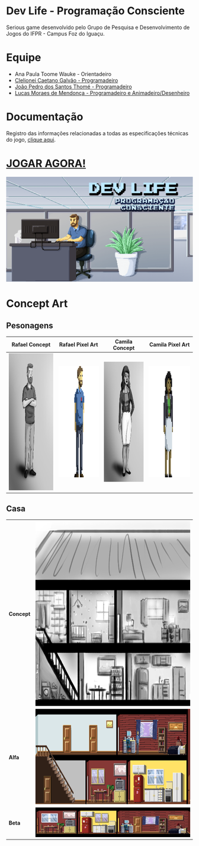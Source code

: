 # Dev Life - Programação Consciente
Serious game desenvolvido pelo Grupo de Pesquisa e Desenvolvimento de Jogos do IFPR - Campus Foz do Iguaçu.

# Equipe

* Ana Paula Toome Wauke - Orientadeiro
* [Clelionei Caetano Galvão - Programadeiro](mailto:ccaetanogalvao@gmail.com)
* [João Pedro dos Santos Thomé - Programadeiro](mailto:jpsthome@gmail.com)
* [Lucas Moraes de Mendonça - Programadeiro e Animadeiro/Desenheiro](http://lmoraes.tumblr.com)

# Documentação

Registro das informações relacionadas a todas as especificações técnicas do jogo, [clique aqui](https://github.com/jogosifpr/devlife/wiki).

# [JOGAR AGORA!](http://devlife.esy.es)

![alt tag](/illustration/main.png?raw=true "Ilustração de Lucas Moraes")

# Concept Art

## Pesonagens

Rafael Concept | Rafael Pixel Art |  Camila Concept | Camila Pixel Art
--------- | ------- | --------- | ------
<img src="https://github.com/jogosifpr/devlife/blob/master/illustration/characters/concept/rafael.png" width="300" height="370"/> | <img src="https://github.com/jogosifpr/devlife/blob/master/illustration/characters/pixelArt/rafaelPixel_red.png" width="300" height="300"/> | <img src="https://github.com/jogosifpr/devlife/blob/master/illustration/characters/concept/camila.png" width="250" height="324"/> | <img src="https://github.com/jogosifpr/devlife/blob/master/illustration/characters/pixelArt/camilaPixel_red.png" width="300" height="300"/>

## Casa

<table>
    <tr>
        <td><b>Concept</b></td>
        <td><img src="https://github.com/jogosifpr/devlife/blob/master/illustration/house/concept/house.jpg" width="735" height="500"/></td>
    </tr>
    <tr>
        <td><b>Alfa</b></td>
        <td><img src="https://github.com/jogosifpr/devlife/blob/master/illustration/house/pixelArt/house_alfa.png" width="735" height="257"/></td>
    </tr>
    <tr>
        <td><b>Beta</b></td>
        <td><img src="https://github.com/jogosifpr/devlife/blob/master/illustration/house/pixelArt/house_beta.png"/></td>
    </tr>
<table>
